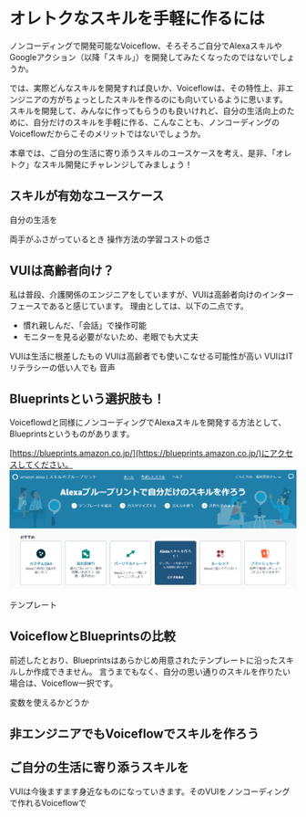 # オレトクなスキルを手軽に作るには
ノンコーディングで開発可能なVoiceflow、そろそろご自分でAlexaスキルやGoogleアクション（以降「スキル」）を開発してみたくなったのではないでしょうか。

では、実際どんなスキルを開発すれば良いか、Voiceflowは、その特性上、非エンジニアの方がちょっとしたスキルを作るのにも向いているように思います。
スキルを開発して、みんなに作ってもらうのも良いけれど、自分の生活向上のために、自分だけのスキルを手軽に作る、こんなことも、ノンコーディングのVoiceflowだからこそのメリットではないでしょうか。

本章では、ご自分の生活に寄り添うスキルのユースケースを考え、是非、「オレトク」なスキル開発にチャレンジしてみましょう！

## スキルが有効なユースケース
自分の生活を


両手がふさがっているとき
操作方法の学習コストの低さ


## VUIは高齢者向け？
私は普段、介護関係のエンジニアをしていますが、VUIは高齢者向けのインターフェースであると感じています。
理由としては、以下の二点です。
* 慣れ親しんだ、「会話」で操作可能
* モニターを見る必要がないため、老眼でも大丈夫





VUIは生活に根差したもの
VUIは高齢者でも使いこなせる可能性が高い
VUIはITリテラシーの低い人でも
音声




## Blueprintsという選択肢も！
Voiceflowdと同様にノンコーディングでAlexaスキルを開発する方法として、Blueprintsというものがあります。

[https://blueprints.amazon.co.jp/](https://blueprints.amazon.co.jp/)にアクセスしてください。
![Blueprintsホーム画面](images/chapxx-fukumura-kaigo/blueprints_home.png)

テンプレート


## VoiceflowとBlueprintsの比較
前述したとおり、Blueprintsはあらかじめ用意されたテンプレートに沿ったスキルしか作成できません。
言うまでもなく、自分の思い通りのスキルを作りたい場合は、Voiceflow一択です。


変数を使えるかどうか



## 非エンジニアでもVoiceflowでスキルを作ろう



## ご自分の生活に寄り添うスキルを
VUIは今後ますます身近なものになっていきます。そのVUIをノンコーディングで作れるVoiceflowで
